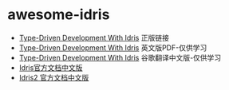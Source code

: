 # awesome-idris

- [Type-Driven Development With Idris](https://www.manning.com/books/type-driven-development-with-idris) 正版链接
- [Type-Driven Development With Idris](https://github.com/running-grass/awesome-idris/blob/master/Type-Driven%20Development%20With%20Idris%20-%20Edwin%20Brady.pdf) 英文版PDF-仅供学习
- [Type-Driven Development With Idris](https://github.com/running-grass/awesome-idris/blob/master/TDD-cn.pdf) 谷歌翻译中文版-仅供学习
- [Idris官方文档中文版](https://idris-zh.readthedocs.io/)
- [Idris2 官方文档中文版](https://idris2.doc.grass.show/)
